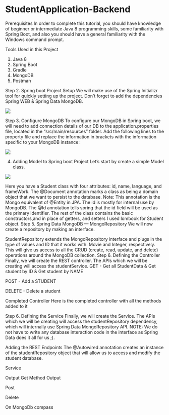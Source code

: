 # StudentApplication-Backend
Prerequisites
In order to complete this tutorial, you should have knowledge of beginner or intermediate Java 8 programming skills, some familiarity with Spring Boot, and also you should have a general familiarity with the Windows command prompt.


Tools Used in this Project
1.	Java 8
2.	Spring Boot
3.	Gradle
4.	MongoDB
5.	Postman

Step 2. Spring boot Project Setup
We will make use of the Spring Initializr tool for quickly setting up the project. Don’t forget to add the dependencies Spring WEB & Spring Data MongoDB.

   <img src="https://user-images.githubusercontent.com/81462169/200374813-3e6c9df0-3694-4e2a-8499-023952d8dd5b.png"/>

Step 3. Configure MongoDB
To configure our MongoDB in Spring boot, we will need to add connection details of our DB to the application.properties file, located in the “src/main/resources” folder. Add the following lines to the property file and replace the information in brackets with the information specific to your MongoDB instance:

 <img src="https://user-images.githubusercontent.com/81462169/200375387-ab647f84-1a4a-4ad5-a323-6ea1747a9955.png"/>
 
4.	Adding Model to Spring boot Project
Let’s start by create a simple Model class.

<img src="https://user-images.githubusercontent.com/81462169/200376090-108826df-60d0-47b2-807a-0ec53ddb979c.png"/>
 


Here you have a Student class with four attributes: id, name, language, and frameWork. The @Document annotation marks a class as being a domain object that we want to persist to the database. Note: This annotation is the Mongo equivalent of @Entity in JPA.
The id is mostly for internal use by MongoDB. The @Id annotation tells spring that the id field will be used as the primary identifier. The rest of the class contains the basic constructors,and in place of  getters, and setters I used lombook for Student object. 
Step 5. Spring Data MongoDB — MongoRepository
We will now create a repository by making an interface.
 
StudentRepository extends the MongoRepository interface and plugs in the type of values and ID that it works with: Movie and Integer, respectively. This will give us access to all the CRUD (create, read, update, and delete) operations around the MongoDB collection.
Step 6. Defining the Controller
Finally, we will create the REST controller. The APIs which we will be creating will access the studentService.
GET - Get all StudentData & Get student by ID & Get student by NAME
 
 
POST - Add a STUDENT
 
DELETE - Delete a student
 
Completed Controller
Here is the completed controller with all the methods added to it
 
Step 6. Defining the Service
Finally, we will create the Service. The APIs which we will be creating will access the studentRepository dependency, which will internally use Spring Data MongoRepository API. NOTE: We do not have to write any database interaction code in the interface as Spring Data does it all for us ;).

Adding the REST Endpoints
The @Autowired annotation creates an instance of the studentRepository object that will allow us to access and modify the student database.
 
Service
 

Output
Get Method Output
 
Post
 
Delete 
 
On MongoDb compass
 





